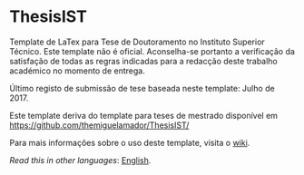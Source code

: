 ThesisIST
=========

Template de LaTex para Tese de Doutoramento no Instituto Superior Técnico. Este template não é oficial. Aconselha-se portanto a verificação da satisfação de todas as regras indicadas para a redacção deste trabalho académico no momento de entrega.

Último registo de submissão de tese baseada neste template: Julho de 2017.

Este template deriva do template para teses de mestrado disponível em
https://github.com/themiguelamador/ThesisIST/

Para mais informações sobre o uso deste template, visita o [wiki](https://github.com/FilipeMar/ThesisIST/wiki).

*Read this in other languages*: [English](https://github.com/FilipeMar/ThesisIST/blob/master/README.EN.md ).